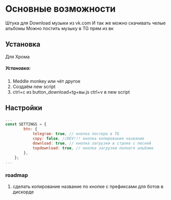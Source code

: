 # Основные возможности
Штука для Download музыки из vk.com
И так же можно скачивать челые альбомы
Можно постить музыку в TG прям из вк

## Установка

Для Хрома

##### Установка:
1. Meddle monkey или чёт другое
2. Создаём new script
3. ctrl+c из button_download+tg+вы.js ctrl+v в new script

## Настройки

```js
...
const SETTINGS = {
		btn: {
			telegram: true, // кнопка постера в TG  
			copy: false, //DEV!!! кнопка копирования название
			download: true, // кнопка загрузки в строке с песней
			topdownload: true, // кнопка загрузки полного альбома
		},
    };
...
```



### roadmap
1. сделать копирование название по кнопке с префиксами для ботов в дискорде 
